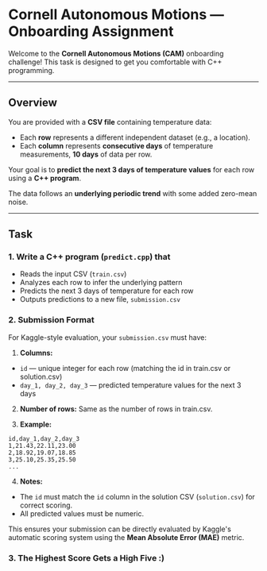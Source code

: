 # Cornell Autonomous Motions — Onboarding Assignment

Welcome to the **Cornell Autonomous Motions (CAM)** onboarding challenge!
This task is designed to get you comfortable with C++ programming.

---

## Overview

You are provided with a **CSV file** containing temperature data:

- Each **row** represents a different independent dataset (e.g., a location).
- Each **column** represents **consecutive days** of temperature measurements, **10 days** of data per row.

Your goal is to **predict the next 3 days of temperature values** for each row using a **C++ program**.

The data follows an **underlying periodic trend** with some added zero-mean noise.

---

## Task

### 1. Write a C++ program (`predict.cpp`) that

- Reads the input CSV (`train.csv`)
- Analyzes each row to infer the underlying pattern
- Predicts the next 3 days of temperature for each row
- Outputs predictions to a new file, `submission.csv`

### 2. Submission Format

For Kaggle-style evaluation, your `submission.csv` must have:

1. **Columns:**

- `id` — unique integer for each row (matching the id in train.csv or solution.csv)
- `day_1, day_2, day_3` — predicted temperature values for the next 3 days

2. **Number of rows:** Same as the number of rows in train.csv.

3. **Example:**

```text
id,day_1,day_2,day_3
1,21.43,22.11,23.00
2,18.92,19.07,18.85
3,25.10,25.35,25.50
...
```

4. **Notes:**

- The `id` must match the `id` column in the solution CSV (`solution.csv`) for correct scoring.
- All predicted values must be numeric.

This ensures your submission can be directly evaluated by Kaggle's automatic scoring system using the **Mean Absolute Error (MAE)** metric.

### 3. The Highest Score Gets a High Five :)
